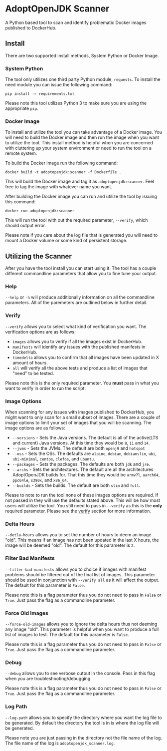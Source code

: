 # AdoptOpenJDK Scanner
A Python based tool to scan and identify problematic Docker images published to DockerHub. 


## Install
There are two supported install methods, System Python or Docker Image.

### System Python
The tool only utilizes one third party Python module, `requests`. To install the need module you can issue the following
command:

```commandline
pip install -r requirements.txt
```

Please note this tool utilizes Python 3 to make sure you are using the appropriate `pip`. 

### Docker Image
To install and utilize the tool you can take advantage of a Docker image. You will need to build the Docker image and 
then run the image when you want to utilize the tool. This install method is helpful when you are concerned with 
cluttering up your system environment or need to run the tool on a remote system. 

To build the Docker image run the following command:

```commandline
docker build -t adoptopenjdk:scanner -f Dockerfile .
```

This will build the Docker image and tag it as `adoptopenjdk:scanner`. Feel free to tag the image with whatever name you
want.

After building the Docker image you can run and utilize the tool by issuing this command:

```commandline
docker run adoptopenjdk:scanner
```

This will run the tool with out the required parameter, `--verify`, which should output error.

Please note if you care about the log file that is generated you will need to mount a Docker volume or some kind of 
persistent storage. 


## Utilizing the Scanner
After you have the tool install you can start using it. The tool has a couple different commandline parameters that allow
you to fine tune your output.

### Help
`--help` or `-h` will produce additionally information on all the commandline parameters. All of the paremeters are 
outlined below in further detail.

### Verify
`--verify` allows you to select what kind of verification you want. The verification options are as follows:
- `images` allows you to verify if all the images exist in DockerHub. 
- `manifests` will identify any issues with the published manifests in DockerHub. 
- `timedelta` allows you to confirm that all images have been updated in X amount of hours.
- `all` will verify all the above tests and produce a list of images that "need" to be tested. 

Please note this is the only required parameter. You **must** pass in what you want to verify in order to run the script.


### Image Options
When scanning for any issues with images published to DockerHub, you might want to only scan for a small subset of images.
There are a couple of image options to limit your set of images that you will be scanning. The image options are as follows:

- `--versions` - Sets the Java versions. The default is all of the active(LTS and current) Java versions. At this time they would be `8`, `11` and `14`.
- `--jvms` - Sets the JVMs. The default are both `openj9` and `hotspot`
- `--oss` - Sets the OSs. The defaults are `alpine`, `debian`, `debianslim`, `ubi`, `ubi-minimal`, `centos`, `clefos`, and `ubuntu`.
- `--packages` - Sets the packages. The defaults are both `jdk` and `jre`.
- `--archs` - Sets the architectures. The default are all the architectures AdoptOpenJDK builds for. That this time they would be `armv7l`, `aarch64`, `ppc64le`, `s390x`, and `x86_64`.
- `--builds` - Sets the builds. The default are both `slim` and `full`.

Please to note to run the tool none of these images options are required. If not passed in they will use the defaults stated above.
This will be how most users will utilize the tool. You still need to pass in `--verify` as this is the **only** required parameter.
Please see the [verify](#Verify) section for more information. 


### Delta Hours
`--detla-hours` allows you to set the number of hours to deem an image "old". This means if an image has not been updated
in the last X hours, the image will be deemed "old". The default for this parameter is `2`. 

### Filter Bad Manifests
`--filter-bad-manifests` allows you to choice if images with manifest problems should be filtered out of the final list of images. 
This parameter should be used in conjunction with `--verify all` as it will affect the output. The default for this parameter is `False`.

Please note this is a flag parameter thus you do not need to pass in `False` or `True`. Just pass the flag as a commandline parameter. 


### Force Old Images
`--force-old-images` allows you to ignore the delta hours thus not deeming any image "old". This parameter is helpful
when you want to produce a full list of images to test. The default for this parameter is `False`. 

Please note this is a flag parameter thus you do not need to pass in `False` or `True`. Just pass the flag as a commandline parameter. 

### Debug
`--debug` allows you to see verbose output in the console. Pass in this flag when you are troubleshooting/debugging.

Please note this is a flag parameter thus you do not need to pass in `False` or `True`. Just pass the flag as a commandline parameter. 

### Log Path
`--log-path` allows you to specify the directory where you want the log file to be generated. By default the directory the
tool is in is where the log file will be generated. 

Please note you are just passing in the directory not the file name of the log. The file name of the log is `adoptopenjdk_scanner.log`.